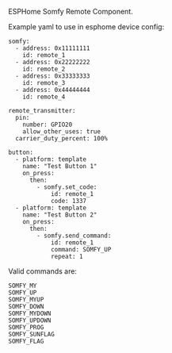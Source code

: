 ESPHome Somfy Remote Component. 

Example yaml to use in esphome device config:

    somfy:
      - address: 0x11111111
        id: remote_1
      - address: 0x22222222
        id: remote_2
      - address: 0x33333333
        id: remote_3
      - address: 0x44444444
        id: remote_4

    remote_transmitter:
      pin:
        number: GPIO20
        allow_other_uses: true
      carrier_duty_percent: 100%

    button:
      - platform: template
        name: "Test Button 1"
        on_press:
          then:
            - somfy.set_code: 
                id: remote_1
                code: 1337
      - platform: template
        name: "Test Button 2"
        on_press:
          then:
            - somfy.send_command: 
                id: remote_1
                command: SOMFY_UP
                repeat: 1

Valid commands are:

    SOMFY_MY
    SOMFY_UP
    SOMFY_MYUP
    SOMFY_DOWN
    SOMFY_MYDOWN
    SOMFY_UPDOWN
    SOMFY_PROG
    SOMFY_SUNFLAG
    SOMFY_FLAG

